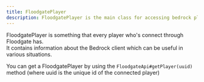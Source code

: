```yaml
---
title: FloodgatePlayer
description: FloodgatePlayer is the main class for accessing bedrock player data.
---
```


FloodgatePlayer is something that every player who's connect through Floodgate has.  
It contains information about the Bedrock client which can be useful in various situations.

You can get a FloodgatePlayer by using the `FloodgateApi#getPlayer(uuid)` method (where uuid is the unique id of the connected player)
